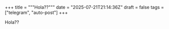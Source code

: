 +++
title = """Hola??"""
date = "2025-07-21T21:14:36Z"
draft = false
tags = ["telegram", "auto-post"]
+++

Hola??

